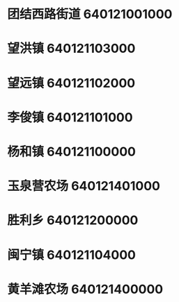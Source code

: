 # 团结西路街道 640121001000
# 望洪镇 640121103000
# 望远镇 640121102000
# 李俊镇 640121101000
# 杨和镇 640121100000
# 玉泉营农场 640121401000
# 胜利乡 640121200000
# 闽宁镇 640121104000
# 黄羊滩农场 640121400000
